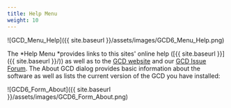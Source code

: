 ```yaml
---
title: Help Menu
weight: 10
---
```


![GCD_Menu_Help]({{ site.baseurl }}/assets/images/GCD6_Menu_Help.png)

The *Help Menu *provides links to this sites' online help ([{{ site.baseurl }}]({{ site.baseurl }}/)) as well as to the [GCD website](http://gcd.joewheaton.org/) and our [GCD Issue Forum](https://github.com/Riverscapes/gcd/issues). The About GCD dialog provides basic information about the software as well as lists the current version of the GCD you have installed:

![GCD6_Form_About]({{ site.baseurl }}/assets/images/GCD6_Form_About.png)




